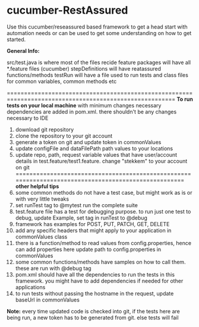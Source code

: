 # cucumber-RestAssured 
Use this cucumber/reseassured based framework to get a head start with automation needs or can be used to get some understanding on how to get started. 

**General Info:**

src/test.java is where most of the files recide 
feature packages will have all *.feature files (cucumber)
stepDefinitions will have reatassured functions/methods
testRun will have a file used to run tests and class files for common variables, common methods etc

=======================================================================================================
**To run tests on your local machine** with minimum changes
necessary dependencies are added in pom.xml. there shouldn't be any changes necessary to IDE

1. download git repository
2. clone the repository to your git account
3. generate a token on git and update token in commonValues 
4. update configFile and dataFilePath path values to your locations
5. update repo, path, request variable values that have user/account details in test.feature/test1.feature. change "stekkem" to your account on git
====================================================================================================
**other helpful tips**
6. some common methods do not have a test case, but might work as is or with very little tweaks
7. set runTest tag to @mytest run the complete suite
8. test.feature file has a test for debugging purpose. to run just one test to debug, update Example, set tag in runTest to @debug
9. framework has examples for POST, PUT, PATCH, GET, DELETE
10. add any specific headers that might apply to your application in commonValues class
11. there is a function/method to read values from config.properties, hence can add properties here
    update path to config.properties in commonValues
12. some common functions/methods have samples on how to call them. these are run with @debug tag
13. pom.xml should have all the dependencies to run the tests in this framework. you might have to add dependencies if needed for other applications
14. to run tests without passing the hostname in the request, update baseUrl in commonValues

**Note:** every time updated code is checked into git, if the tests here are being run, a new token has to be generated from git. else tests will fail
